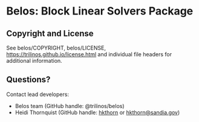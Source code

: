 # Belos: Block Linear Solvers Package


## Copyright and License
See belos/COPYRIGHT, belos/LICENSE, https://trilinos.github.io/license.html and individual file headers for additional information.


## Questions? 
Contact lead developers:

* Belos team     (GitHub handle: @trilinos/belos)
* Heidi Thornquist (GitHub handle: [hkthorn](https://github.com/hkthorn) or hkthorn@sandia.gov)

